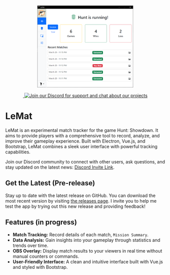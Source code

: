 <p align="center">
  <a href="https://bloodlineranks.com">
    <img alt="LeMat" width="60%" src="https://raw.githubusercontent.com/acidtib/LeMat-app/main/screenshots/lemat-home.PNG" />
  </a>
</p>

<p align="center">
  <a aria-label="Twitch Stream" href="https://www.twitch.tv/acidtib">
    <img alt="" src="https://img.shields.io/twitch/status/acidtib?logo=twitch&logoColor=white"/>
  </a>
  <a aria-label="Discord" href="https://discord.gg/9KrBNvBH7a">
    <img alt="Join our Discord for support and chat about our projects" src="https://img.shields.io/discord/1029839991091757056?logo=discord&logoColor=white"/>
  </a>
</p>

# LeMat

LeMat is an experimental match tracker for the game Hunt: Showdown. It aims to provide players with a comprehensive tool to record, analyze, and improve their gameplay experience. Built with Electron, Vue.js, and Bootstrap, LeMat combines a sleek user interface with powerful tracking capabilities.

Join our Discord community to connect with other users, ask questions, and stay updated on the latest news: [Discord Invite Link](https://discord.gg/9KrBNvBH7a).

## Get the Latest (Pre-release)

Stay up to date with the latest release on GitHub. You can download the most recent version by visiting [the releases page](https://github.com/acidtib/LeMat-app/releases). I invite you to help me test the app by trying out this new release and providing feedback!

## Features (in progress)

- **Match Tracking:** Record details of each match, `Mission Summary`.
- **Data Analysis:** Gain insights into your gameplay through statistics and trends over time.
- **OBS Overlay:** Display match results to your viewers in real time without manual counters or commands.
- **User-Friendly Interface:** A clean and intuitive interface built with Vue.js and styled with Bootstrap.

